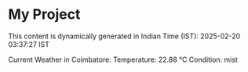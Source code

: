 # My Project

This content is dynamically generated in Indian Time (IST): 2025-02-20 03:37:27 IST


Current Weather in Coimbatore:
Temperature: 22.88 °C
Condition: mist
